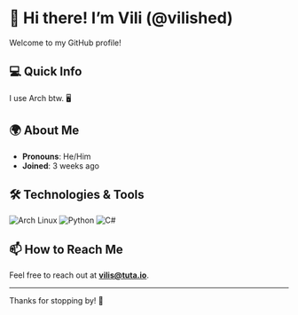 # 👋 Hi there! I’m Vili (@vilished)

Welcome to my GitHub profile!

## 💻 Quick Info
I use Arch btw. 🖥️

## 🌍 About Me
- **Pronouns**: He/Him
- **Joined**: 3 weeks ago

## 🛠️ Technologies & Tools
![Arch Linux](https://img.shields.io/badge/OS-Arch%20Linux-blue)
![Python](https://img.shields.io/badge/Languages-Python-yellow)
![C#](https://img.shields.io/badge/Languages-C-green)

## 📫 How to Reach Me
Feel free to reach out at **[vilis@tuta.io](mailto:vilis@tuta.io)**.

---

Thanks for stopping by! 🌟
